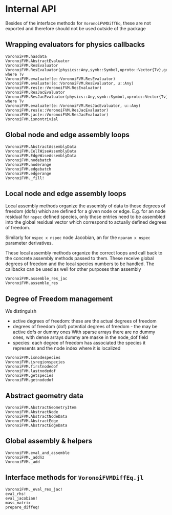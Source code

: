 # Internal API


Besides of the interface methods for `VoronoiFVMDiffEq`, 
these are not exported and therefore should not be used outside of the package



## Wrapping evaluators for physics callbacks
```@docs 
VoronoiFVM.hasdata
VoronoiFVM.AbstractEvaluator
VoronoiFVM.ResEvaluator
VoronoiFVM.ResEvaluator(physics::Any,symb::Symbol,uproto::Vector{Tv},geom::Any,nspec::Int) where Tv
VoronoiFVM.evaluate!(e::VoronoiFVM.ResEvaluator)
VoronoiFVM.evaluate!(e::VoronoiFVM.ResEvaluator, u::Any)
VoronoiFVM.res(e::VoronoiFVM.ResEvaluator)
VoronoiFVM.ResJacEvaluator
VoronoiFVM.ResJacEvaluator(physics::Any,symb::Symbol,uproto::Vector{Tv},geom::Any,nspec::Int) where Tv
VoronoiFVM.evaluate!(e::VoronoiFVM.ResJacEvaluator, u::Any)
VoronoiFVM.res(e::VoronoiFVM.ResJacEvaluator)
VoronoiFVM.jac(e::VoronoiFVM.ResJacEvaluator)
VoronoiFVM.isnontrivial
```


## Global node and edge assembly loops
```@docs 
VoronoiFVM.AbstractAssemblyData
VoronoiFVM.CellWiseAssemblyData
VoronoiFVM.EdgeWiseAssemblyData
VoronoiFVM.nodebatch
VoronoiFVM.noderange
VoronoiFVM.edgebatch
VoronoiFVM.edgerange
VoronoiFVM._fill!
```



## Local node and edge assembly loops

Local assembly methods organize the assembly of data to those degrees of freedom (dofs) which are defined for a given node or edge.
E.g. for an node residual for `nspec` defined species, only those entries need to be assembled into the global residual vector which correspond to actually defined degrees of freedom. 

Similarly for  `nspec x nspec` node Jacobian, an for the `nparam x nspec` parameter derivatives.

These local assembly methods organize the correct loops and call back to the concrete assembly methods passed to them.
These receive global degrees of freedom and the local species numbers to be handled. The callbacks can be used as well for other purposes than assembly

```@docs 
VoronoiFVM.assemble_res_jac
VoronoiFVM.assemble_res
```


## Degree of Freedom management



We distinguish
- active degrees of freedom: these are the actual degrees of freedom 
- degrees of freedom (dof)  potential degrees of freedom - the may be active dofs or dummy ones
  With sparse arrays there are no dummy ones, with dense arrays dummy are maske in the node_dof field
- species: each degree of freedom has associated the species it represents and the node index where it is localized  




```@docs 
VoronoiFVM.isnodespecies
VoronoiFVM.isregionspecies
VoronoiFVM.firstnodedof
VoronoiFVM.lastnodedof
VoronoiFVM.getspecies
VoronoiFVM.getnodedof
```


## Abstract geometry data
```@docs
VoronoiFVM.AbstractGeometryItem
VoronoiFVM.AbstractNode
VoronoiFVM.AbstractNodeData
VoronoiFVM.AbstractEdge
VoronoiFVM.AbstractEdgeData
```

## Global assembly & helpers

```@docs 
VoronoiFVM.eval_and_assemble
VoronoiFVM._addnz
VoronoiFVM._add
```

## Interface methods for `VoronoiFVMDiffEq.jl`
```@docs
VoronoiFVM._eval_res_jac!
eval_rhs!
eval_jacobian!
mass_matrix
prepare_diffeq!
```
